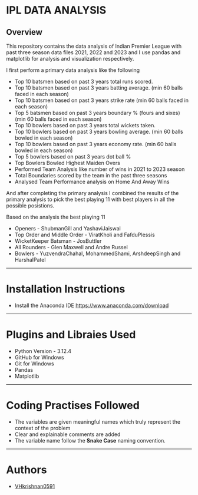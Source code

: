 # **IPL DATA ANALYSIS**

## Overview
This repository contains the data analysis of Indian Premier League with past three season data files 2021, 2022 and 2023 and I use pandas and matplotlib for analysis and visualization respectively.

I first perform a primary data analysis like the following
- Top 10 batsmen based on past 3 years total runs scored.
- Top 10 batsmen based on past 3 years batting average. (min 60 balls faced in each season)
- Top 10 batsmen based on past 3 years strike rate (min 60 balls faced in each season)
- Top 5 batsmen based on past 3 years boundary % (fours and sixes) (min 60 balls faced in each season)
- Top 10 bowlers based on past 3 years total wickets taken.
- Top 10 bowlers based on past 3 years bowling average. (min 60 balls bowled in
each season)
- Top 10 bowlers based on past 3 years economy rate. (min 60 balls bowled in each season)
- Top 5 bowlers based on past 3 years dot ball %
- Top Bowlers Bowled Highest Maiden Overs
- Performed Team Analysis like number of wins in 2021 to 2023 season
- Total Boundaries scored by the team in the past three seasons
- Analysed Team Performance analysis on Home And Away Wins

And after completing the primary analysis I combined the results of the primary analysis to pick the best playing 11 with best players in all the possible posistions.

Based on the analysis the best playing 11
- Openers - ShubmanGill and YashaviJaiswal
- Top Order and Middle Order - ViratKholi and FafduPlessis
- WicketKeeper Batsman - JosButtler
- All Rounders - Glen Maxwell and Andre Russel
- Bowlers - YuzvendraChahal, MohammedShami, ArshdeepSingh and HarshalPatel

---
# Installation Instructions
 - Install the Anaconda IDE <https://www.anaconda.com/download>
 ---

 # Plugins and Libraies Used
  - Python Version - 3.12.4
  - GitHub for Windows
  - Git for Windows
  - Pandas
  - Matplotlib
---
# Coding Practises Followed
- The variables are given meaningful names which truly represent the context of the problem
- Clear and explainable comments are added 
- The variable name follow the **Snake Case** naming convention.

---
# Authors
 - [VHkrishnan0591](https://github.com/VHkrishnan0591)